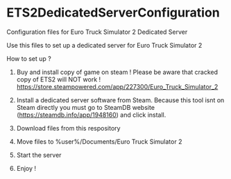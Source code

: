 # ETS2DedicatedServerConfiguration
Configuration files for Euro Truck Simulator 2 Dedicated Server

Use this files to set up a dedicated server for Euro Truck Simulator 2

How to set up ?

1. Buy and install copy of game on steam ! Please be aware that cracked copy of ETS2 will NOT work ! https://store.steampowered.com/app/227300/Euro_Truck_Simulator_2


2. Install a dedicated server software from Steam. Because this tool isnt on Steam directly you must go to SteamDB website (https://steamdb.info/app/1948160) and click install.


3. Download files from this respository
4. Move files to %user%/Documents/Euro Truck Simulator 2
5. Start the server
6. Enjoy !
